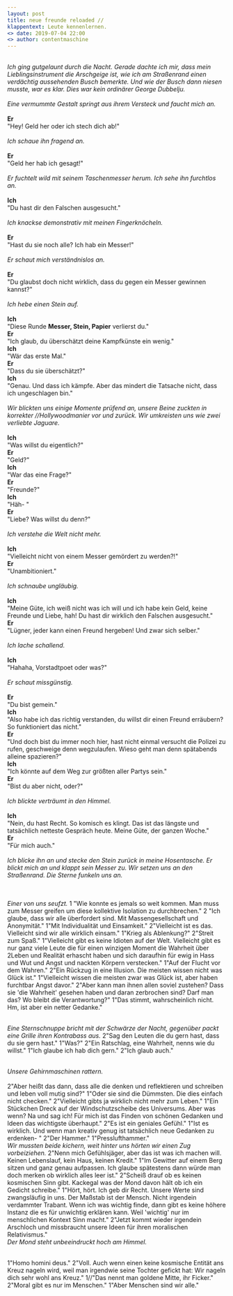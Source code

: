 ```yaml
---
layout: post
title: neue freunde reloaded //
klappentext: Leute kennenlernen.
<> date: 2019-07-04 22:00
<> author: contentmaschine
---
```


<br><i>Ich ging gutgelaunt durch die Nacht. Gerade dachte ich mir, dass mein Lieblingsinstrument die Arschgeige ist, wie ich am Straßenrand einen verdächtig aussehenden Busch bemerkte. Und wie der Busch dann niesen musste, war es klar. Dies war kein ordinärer George Dubbelju. <br> <br>
Eine vermummte Gestalt springt aus ihrem Versteck und faucht mich an. </i><br><br>
<b>Er</b><br> "Hey! Geld her oder ich stech dich ab!"  <br>
<br><i> Ich schaue ihn fragend an. </i><br><br>
<b>Er</b><br> "Geld her hab ich gesagt!"  <br>
<br><i> Er fuchtelt wild mit seinem Taschenmesser herum. Ich sehe ihn furchtlos an. </i><br><br> 
<b>Ich</b><br> "Du hast dir den Falschen ausgesucht."  <br>
<br><i> Ich knackse demonstrativ mit meinen Fingerknöcheln. </i><br><br> 
<b>Er</b><br> "Hast du sie noch alle? Ich hab ein Messer!"  <br>
<br><i> Er schaut mich verständnislos an. </i><br><br> 
<b>Er</b><br> "Du glaubst doch nicht wirklich, dass du gegen ein Messer gewinnen kannst?" <br>
<br><i> Ich hebe einen Stein auf. </i><br><br> 
<b>Ich</b><br> "Diese Runde <b>Messer, Stein, Papier</b> verlierst du." <br>
<b>Er</b><br> "Ich glaub, du überschätzt deine Kampfkünste ein wenig." <br>
<b>Ich</b><br> "Wär das erste Mal." <br>
<b>Er</b><br> "Dass du sie überschätzt?" <br>
<b>Ich</b><br> "Genau. Und dass ich kämpfe. Aber das mindert die Tatsache nicht, dass ich ungeschlagen bin." <br>
<br><i> Wir blickten uns einige Momente prüfend an, unsere Beine zuckten in korrekter //Hollywoodmanier vor und zurück. Wir umkreisten uns   wie zwei verliebte Jaguare. </i><br><br> 
<b>Ich</b><br> "Was willst du eigentlich?" <br>
<b>Er</b><br> "Geld?" <br>
<b>Ich</b><br> "War das eine Frage?" <br> 
<b>Er</b><br> "Freunde?" <br>
<b>Ich</b><br> "Häh- " <br>
<b>Er</b><br> "Liebe? Was willst du denn?" <br>
<br><i> Ich verstehe die Welt nicht mehr. </i><br><br> 
<b>Ich</b><br> "Vielleicht nicht von einem Messer gemördert zu werden?!" <br>
<b>Er</b><br> "Unambitioniert." <br>
<br><i> Ich schnaube ungläubig. </i><br><br> 
<b>Ich</b><br> "Meine Güte, ich weiß nicht was ich will und ich habe kein Geld, keine Freunde und Liebe, hah! Du hast dir wirklich den Falschen ausgesucht." <br>
<b>Er</b><br> "Lügner, jeder kann einen Freund hergeben! Und zwar sich selber." <br>
<br><i> Ich lache schallend. </i><br><br> 
<b>Ich</b><br> "Hahaha, Vorstadtpoet oder was?" <br>
<br><i> Er schaut missgünstig. </i><br><br> 
<b>Er</b><br> "Du bist gemein." <br>
<b>Ich</b><br> "Also habe ich das richtig verstanden, du willst dir einen Freund erräubern? So funktioniert das nicht." <br>
<b>Er</b><br> "Und doch bist du immer noch hier, hast nicht einmal versucht die Polizei zu rufen, geschweige denn wegzulaufen. Wieso geht man denn  spätabends alleine spazieren?" <br>
<b>Ich</b><br> "Ich könnte auf dem Weg zur größten aller Partys sein." <br>
<b>Er</b><br> "Bist du aber nicht, oder?" <br>
<br><i> Ich blickte verträumt in den Himmel. </i><br><br> 
<b>Ich</b><br> "Nein, du hast Recht. So komisch es klingt. Das ist das längste und tatsächlich netteste Gespräch heute. Meine Güte, der ganzen Woche." <br>
<b>Er</b><br> "Für mich auch." <br>
<br><i> Ich blicke ihn an und stecke den Stein zurück in meine Hosentasche. Er blickt mich an und klappt sein Messer zu. Wir setzen uns an den Straßenrand. Die Sterne funkeln uns an. </i><br><br> 

<br><i> Einer von uns seufzt. </i> 
1 "Wie konnte es jemals so weit kommen. Man muss zum Messer greifen um diese kollektive Isolation zu durchbrechen." 
2 "Ich glaube, dass wir alle überfordert sind. Mit Massengesellschaft und Anonymität." 
1"Mit Individualität und Einsamkeit." 
2"Vielleicht ist es das. Vielleicht sind wir alle wirklich einsam." 
1"Krieg als Ablenkung?" 
2"Streit zum Spaß." 
1"Vielleicht gibt es keine Idioten auf der Welt. Vielleicht gibt es nur ganz viele Leute die für einen winzigen Moment die Wahrheit über 2Leben und Realität erhascht haben und sich daraufhin für ewig in Hass und Wut und Angst und nackten Körpern verstecken." 
1"Auf der Flucht vor dem Wahren." 
2"Ein Rückzug in eine Illusion. Die meisten wissen nicht was Glück ist." 
1"Vielleicht wissen die meisten zwar was Glück ist, aber haben furchtbar Angst davor." 
2"Aber kann man ihnen allen soviel zustehen? Dass sie 'die Wahrheit' gesehen haben und daran zerbrochen sind? Darf man das? Wo bleibt die Verantwortung?" 
1"Das stimmt, wahrscheinlich nicht. Hm, ist aber ein netter Gedanke." 

<br><i> Eine Sternschnuppe bricht mit der Schwärze der Nacht, gegenüber packt eine Grille ihren Kontrabass aus. </i>
2"Sag den Leuten die du gern hast, dass du sie gern hast." 
1"Was?" 
2"Ein Ratschlag, eine Wahrheit, nenns wie du willst." 
1"Ich glaube ich hab dich gern." 
2"Ich glaub auch." 

<br><i> Unsere Gehirnmaschinen rattern. </i><br><br>
2"Aber heißt das dann, dass alle die denken und reflektieren und schreiben und leben voll mutig sind?" 
1"Oder sie sind die Dümmsten. Die dies einfach nicht checken." 
2"Vielleicht gibts ja wirklich nicht mehr zum Leben." 
1"Ein Stückchen Dreck auf der Windschutzscheibe des Universums. Aber was wenn? Na und sag ich! Für mich ist das Finden von schönen Gedanken und Ideen das wichtigste überhaupt." 
2"Es ist ein geniales Gefühl." 
1"Ist es wirklich. Und wenn man kreativ genug ist tatsächlich neue Gedanken zu erdenken- " 
2"Der Hammer." 
1"Presslufthammer." 
<br><i> Wir mussten beide kichern, weit hinter uns hörten wir einen Zug vorbeiziehen. </i> 
2"Nenn mich Gefühlsjäger, aber das ist was ich machen will. Keinen Lebenslauf, kein Haus, keinen Kredit." 
1"Im Gewitter auf einem Berg sitzen und ganz genau aufpassen. Ich glaube spätestens dann würde man doch merken ob wirklich alles leer ist." 
2"Scheiß drauf ob es keinen kosmischen Sinn gibt. Kackegal was der Mond davon hält ob ich ein Gedicht schreibe." 
1"Hört, hört. Ich geb dir Recht. Unsere Werte sind zwangsläufig in uns. Der Maßstab ist der Mensch. Nicht irgendein verdammter Trabant. Wenn ich was wichtig finde, dann gibt es keine höhere Instanz die es für unwichtig erklären kann. Weil 'wichtig' nur im menschlichen Kontext Sinn macht." 
2"Jetzt kommt wieder irgendein Arschloch und missbraucht unsere Ideen für ihren moralischen Relativismus." 
<br><i>Der Mond steht unbeeindruckt hoch am Himmel.</i><br><br>

1"Homo homini deus."
2"Voll. Auch wenn einen keine kosmische Entität ans Kreuz nageln wird, weil man irgendwie seine Tochter gefickt hat: Wir nageln dich sehr wohl ans Kreuz." 
1//"Das nennt man goldene Mitte, ihr Ficker." 
2"Moral gibt es nur im Menschen." 
1"Aber Menschen sind wir alle."
